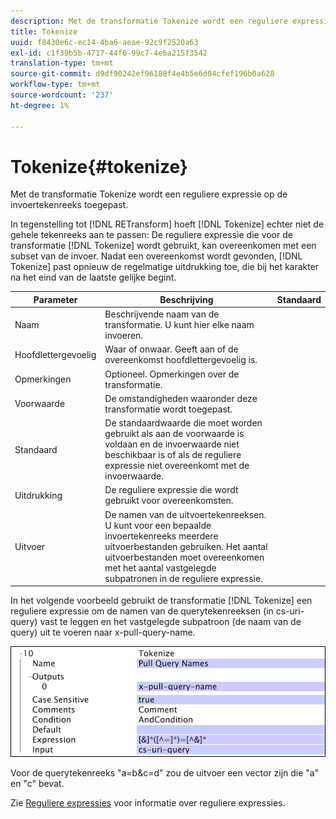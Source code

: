 ```yaml
---
description: Met de transformatie Tokenize wordt een reguliere expressie op de invoertekenreeks toegepast.
title: Tokenize
uuid: f8430e6c-ec14-4ba6-aeae-92c9f2520a63
exl-id: c1f39b5b-4717-44f6-99c7-4e6a215f3542
translation-type: tm+mt
source-git-commit: d9df90242ef96188f4e4b5e6d04cfef196b0a628
workflow-type: tm+mt
source-wordcount: '237'
ht-degree: 1%

---
```


# Tokenize{#tokenize}

Met de transformatie Tokenize wordt een reguliere expressie op de invoertekenreeks toegepast.

In tegenstelling tot [!DNL RETransform] hoeft [!DNL Tokenize] echter niet de gehele tekenreeks aan te passen: De reguliere expressie die voor de transformatie [!DNL Tokenize] wordt gebruikt, kan overeenkomen met een subset van de invoer. Nadat een overeenkomst wordt gevonden, [!DNL Tokenize] past opnieuw de regelmatige uitdrukking toe, die bij het karakter na het eind van de laatste gelijke begint.

| Parameter | Beschrijving | Standaard |
|---|---|---|
| Naam | Beschrijvende naam van de transformatie. U kunt hier elke naam invoeren. |  |
| Hoofdlettergevoelig | Waar of onwaar. Geeft aan of de overeenkomst hoofdlettergevoelig is. |  |
| Opmerkingen | Optioneel. Opmerkingen over de transformatie. |  |
| Voorwaarde | De omstandigheden waaronder deze transformatie wordt toegepast. |  |
| Standaard | De standaardwaarde die moet worden gebruikt als aan de voorwaarde is voldaan en de invoerwaarde niet beschikbaar is of als de reguliere expressie niet overeenkomt met de invoerwaarde. |  |
| Uitdrukking | De reguliere expressie die wordt gebruikt voor overeenkomsten. |  |
| Uitvoer | De namen van de uitvoertekenreeksen. U kunt voor een bepaalde invoertekenreeks meerdere uitvoerbestanden gebruiken. Het aantal uitvoerbestanden moet overeenkomen met het aantal vastgelegde subpatronen in de reguliere expressie. |  |

In het volgende voorbeeld gebruikt de transformatie [!DNL Tokenize] een reguliere expressie om de namen van de querytekenreeksen (in cs-uri-query) vast te leggen en het vastgelegde subpatroon (de naam van de query) uit te voeren naar x-pull-query-name.

![](assets/cfg_TransformationType_Tokenize.png)

Voor de querytekenreeks &quot;a=b&amp;c=d&quot; zou de uitvoer een vector zijn die &quot;a&quot; en &quot;c&quot; bevat.

Zie [Reguliere expressies](../../../../../home/c-dataset-const-proc/c-reg-exp.md#concept-070077baa419475094ef0469e92c5b9c) voor informatie over reguliere expressies.
